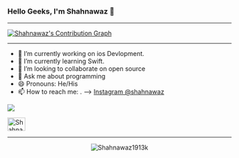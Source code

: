 ### Hello Geeks, I'm Shahnawaz 👋

<hr>
<a href="https://github.com/Shahnawaz1913k/github-readme-activity-graph"><img alt="Shahnawaz's Contribution Graph" src="https://activity-graph.herokuapp.com/graph?username=Shahnawaz1913k&theme=react&bg_color=000000&color=AE81CE&line=9644F4&point=FFFFFF&hide_border=true" /></a>  
<hr>

- 🔭 I’m currently working on ios Devlopment.
- 🌱 I’m currently learning Swift.
- 👯 I’m looking to collaborate on open source
- 💬 Ask me about programming
- 😄 Pronouns: He/His
- 📫 How to reach me: .
-->
[Instagram @shahnawaz](https://www.instagram.com/shahnawaz_1068/)
<img src="https://github-readme-stats.vercel.app/api?username=shahnawaz1913k&&show_icons=true&title_color=ffffff&icon_color=bb2acf&text_color=daf7dc&bg_color=151515">

<a href="https://leetcode.com/Shahnawaz1913k/" target="blank"><img align="center" src="https://raw.githubusercontent.com/rahuldkjain/github-profile-readme-generator/master/src/images/icons/Social/leet-code.svg" alt="Shahnawaz1913k" height="30" width="40" /></a>
<hr>
<p align="center"><img align="center" src="https://github-readme-streak-stats.herokuapp.com/?user=Shahnawaz1913k&" alt="Shahnawaz1913k" /></p>
